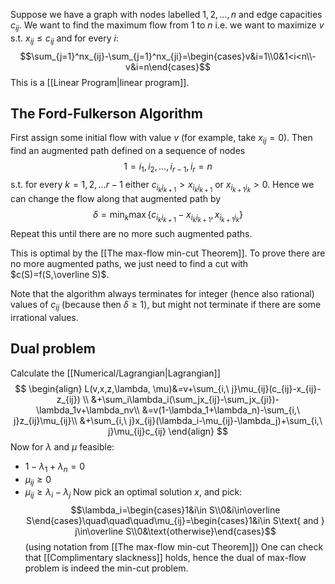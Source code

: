 Suppose we have a graph with nodes labelled $1,2,\dots,n$ and edge capacities $c_{ij}$. 
We want to find the maximum flow from $1$ to $n$ 
i.e. we want to maximize $v$ s.t. $x_{ij}\leq c_{ij}$ and for every $i$:
$$\sum_{j=1}^nx_{ij}-\sum_{j=1}^nx_{ji}=\begin{cases}v&i=1\\0&1<i<n\\-v&i=n\end{cases}$$
This is a [[Linear Program|linear program]].

## The Ford-Fulkerson Algorithm
First assign some initial flow with value $v$ (for example, take $x_{ij}=0$).
Then find an augmented path defined on a sequence of nodes
$$
1=i_1,i_2,\dots,i_{r-1},i_r=n
$$
s.t. for every $k=1,2,\dots r-1$
either $c_{i_ki_{k+1}}>x_{i_ki_{k+1}}$ or $x_{i_{k+1}i_k}>0$. 
Hence we can change the flow along that augmented path by 
$$
\delta=\min_k\max\{c_{i_ki_{k+1}}-x_{i_ki_{k+1}}, x_{i_{k+1}i_k}\}
$$
Repeat this until there are no more such augmented paths.

This is optimal by the [[The max-flow min-cut Theorem]]. 
To prove there are no more augmented paths, 
we just need to find a cut with $c(S)=f(S,\overline S)$. 

Note that the algorithm always terminates for integer (hence also rational) values of $c_{ij}$ 
(because then $\delta\geq 1$), 
but might not terminate if there are some irrational values.

## Dual problem
Calculate the [[Numerical/Lagrangian|Lagrangian]]
$$
\begin{align}
L(v,x,z,\lambda, \mu)&=v+\sum_{i,\ j}\mu_{ij}(c_{ij}-x_{ij}-z_{ij}) \\
&+\sum_i\lambda_i(\sum_jx_{ij}-\sum_jx_{ji})-\lambda_1v+\lambda_nv\\
&=v(1-\lambda_1+\lambda_n)-\sum_{i,\ j}z_{ij}\mu_{ij}\\
&+\sum_{i,\ j}x_{ij}(\lambda_i-\mu_{ij}-\lambda_j)+\sum_{i,\ j}\mu_{ij}c_{ij}
\end{align}
$$
Now for $\lambda$ and $\mu$ feasible:
- $1-\lambda_1+\lambda_n=0$
- $\mu_{ij}\geq 0$
- $\mu_{ij}\geq \lambda_i-\lambda_j$
Now pick an optimal solution $x$, and pick:
$$\lambda_i=\begin{cases}1&i\in S\\0&i\in\overline S\end{cases}\quad\quad\quad\mu_{ij}=\begin{cases}1&i\in S\text{ and } j\in\overline S\\0&\text{otherwise}\end{cases}$$
(using notation from [[The max-flow min-cut Theorem]])
One can check that [[Complimentary slackness]] holds, 
hence the dual of max-flow problem is indeed the min-cut problem.